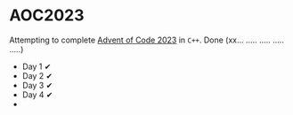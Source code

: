 # AOC2023

Attempting to complete [Advent of Code 2023](https://adventofcode.com/) in `C++`.
Done (xx... ..... ..... ..... .....)
- Day 1 ✔
- Day 2 ✔
- Day 3 ✔
- Day 4 ✔
- 
